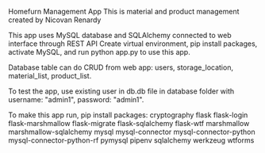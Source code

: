Homefurn Management App
This is material and product management created by Nicovan Renardy

This app uses MySQL database and SQLAlchemy connected to web interface through REST API Create virtual environment, pip install packages, activate MySQL, and run python app.py to use this app.

Database table can do CRUD from web app: users, storage_location, material_list, product_list.

To test the app, use existing user in db.db file in database folder with username: "admin1", password: "admin1".

To make this app run, pip install packages: 
cryptography
flask 
flask-login 
flask-marshmallow 
flask-migrate 
flask-sqlalchemy 
flask-wtf 
marshmallow 
marshmallow-sqlalchemy 
mysql 
mysql-connector 
mysql-connector-python 
mysql-connector-python-rf 
pymysql 
pipenv
sqlalchemy 
werkzeug 
wtforms

